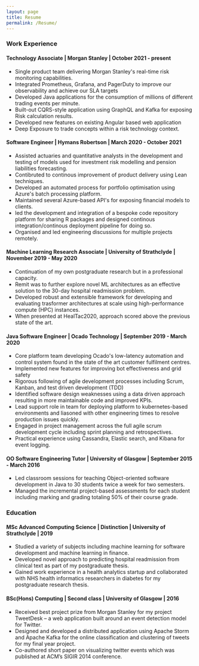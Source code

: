 ```yaml
---
layout: page
title: Resume
permalink: /Resume/
---
```

### Work Experience

#### Technology Associate | Morgan Stanley | October 2021 - present
* Single product team delivering Morgan Stanley's real-time risk monitoring capabilities.
* Integrated Prometheus, Grafana, and PagerDuty to improve our observability and achieve our SLA targets
* Developed Java applications for the consumption of millions of different trading events per minute.
* Built-out CQRS-style application using GraphQL and Kafka for exposing Risk calculation results.
* Developed new features on existing Angular based web application
* Deep Exposure to trade concepts within a risk technology context.
  
#### Software Engineer | Hymans Robertson | March 2020 - October 2021
* Assisted actuaries and quantitative analysts in the development and testing of models used for investment risk modelling and pension liabilities forecasting.
* Contibruted to continous improvement of product delivery using Lean techniques.
* Developed an automated process for portfolio optimisation using Azure's batch processing platform.
* Maintained several Azure-based API's for exposing financial models to clients.
* led the development and integration of a bespoke code repository platform for sharing R packages and designed continous integration/continous deployment pipeline for doing so.
* Organised and led engineering discussions for multiple projects remotely.

#### Machine Learning Research Associate | University of Strathclyde | November 2019 - May 2020
* Continuation of my own postgraduate research but in a professional capacity.
* Remit was to further explore novel ML architectures as an effective solution to the 30-day hospital readmission problem.
* Developed robust and extensible framework for developing and evaluating trasformer architectures at scale using high-performance compute (HPC) instances.
* When presented at HealTac2020, approach scored above the previous state of the art.

#### Java Software Engineer | Ocado Technology | September 2019 - March 2020
* Core platform team developing Ocado's low-latency automation and control system found in the state of the art customer fulfilment centres.
* Implemented new features for improving bot effectiveness and grid safety
* Rigorous following of agile development processes including Scrum, Kanban, and test driven development (TDD)
* Identified software design weaknesses using a data driven approach resulting in more maintainable code and improved KPIs.
* Lead support role in team for deploying platform to kubernetes-based environments and liasoned with other engineering times to resolve production issues quickly.
* Engaged in project management across the full agile scrum development cycle including sprint planning and retrospectives.
* Practical experience using Cassandra, Elastic search, and Kibana for event logging. 

#### OO Software Engineering Tutor | University of Glasgow | September 2015 - March 2016
* Led classroom sessions for teaching Object-oriented software development in Java to 30 students twice a week for two semesters.
* Managed the incremental project-based assessments for each student including marking and grading totaling 50% of their course grade.

### Education
#### MSc Advanced Computing Science | Distinction | University of Strathclyde | 2019
* Studied a variety of subjects including machine learning for software development and machine learning in finance.
* Developed novel approach to predicting hospital readmission from clinical text as part of my postgraduate thesis.
* Gained work experience in a health analytics startup and collaborated with NHS health informatics researchers in diabetes for my postgraduate research thesis.

#### BSc(Hons) Computing  | Second class | University of Glasgow | 2016
* Received best project prize from Morgan Stanley for my project TweetDesk – a web application built around an event detection model for Twitter.
* Designed and developed a distributed application using Apache Storm and Apache Kafka for the online classification and clustering of tweets for my final year project.
* Co-authored short paper on visualizing twitter events which was published at ACM’s SIGIR 2014 conference.

